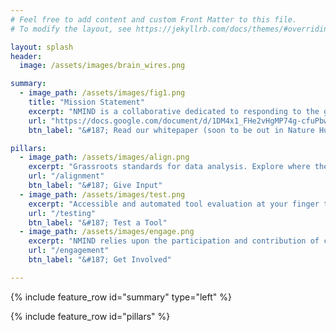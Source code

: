 ```yaml
---
# Feel free to add content and custom Front Matter to this file.
# To modify the layout, see https://jekyllrb.com/docs/themes/#overriding-theme-defaults

layout: splash
header:
  image: /assets/images/brain_wires.png

summary:
  - image_path: /assets/images/fig1.png
    title: "Mission Statement"
    excerpt: "NMIND is a collaborative dedicated to responding to the growing frustration about redundancies in effort and reproducibility in neuroimaging. NMIND seeks to build a community which advances the development of standards in software development, nomenclature, and testing, to ultimately harmonize advancements in neuroscience."
    url: "https://docs.google.com/document/d/1DM4x1_FHe2vHgMP74g-cfuPbwFD7LlH8JChhk1p722c/edit?usp=sharing"
    btn_label: "&#187; Read our whitepaper (soon to be out in Nature Human Behavior"

pillars:
  - image_path: /assets/images/align.png
    excerpt: "Grassroots standards for data analysis. Explore where the community is headed and share your perspective!"
    url: "/alignment"
    btn_label: "&#187; Give Input"
  - image_path: /assets/images/test.png
    excerpt: "Accessible and automated tool evaluation at your finger tips. Learn about the standards and how to register your tool!"
    url: "/testing"
    btn_label: "&#187; Test a Tool"
  - image_path: /assets/images/engage.png
    excerpt: "NMIND relies upon the participation and contribution of community members. Find out how you can join in!"
    url: "/engagement"
    btn_label: "&#187; Get Involved"

---
```


{% include feature_row id="summary" type="left" %}

{% include feature_row id="pillars" %}

